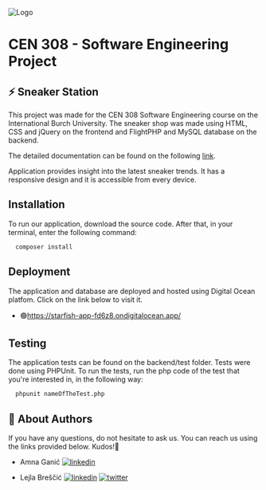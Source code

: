![Logo](https://scholarship.ibu.edu.ba/assets/img/logo-burch-small.png)

# CEN 308 - Software Engineering Project 
## ⚡️ Sneaker Station

This project was made for the CEN 308 Software Engineering course on the International Burch University. The sneaker shop was made using HTML, CSS and jQuery on the frontend and FlightPHP and MySQL database on the backend. 

The detailed documentation can be found on the following [link](https://github.com/lejlabrescic/SE-Project/blob/main/documentation/Sneaker%20Shop%20Documentation.docx). 

Application provides insight into the latest sneaker trends. It has a responsive design and it is accessible from every device.

## Installation

To run our application, download the source code. After that, in your terminal, enter the following command:

```bash
  composer install
```

## Deployment 

The application and database are deployed and hosted using Digital Ocean platfom. Click on the link below to visit it.

- 🟢https://starfish-app-fd6z8.ondigitalocean.app/ 

## Testing

The application tests can be found on the backend/test folder. Tests were done using PHPUnit. To run the tests, run the php code of the test that you're interested in, in the following way: 
```bash
  phpunit nameOfTheTest.php
```

## 🚀 About Authors
If you have any questions, do not hesitate to ask us. You can reach us using the links provided below. Kudos!👋
- Amna Ganić 
[![linkedin](https://img.shields.io/badge/linkedin-0A66C2?style=for-the-badge&logo=linkedin&logoColor=white)](https://www.linkedin.com/in/amnaganic07734/)

- Lejla Breščić 
[![linkedin](https://img.shields.io/badge/linkedin-0A66C2?style=for-the-badge&logo=linkedin&logoColor=white)](https://www.linkedin.com/in/lejlabrescic/)
[![twitter](https://img.shields.io/badge/twitter-1DA1F2?style=for-the-badge&logo=twitter&logoColor=white)](https://twitter.com/lejlalol1)




